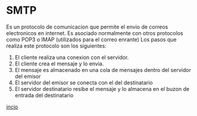 # SMTP
Es un protocolo de comunicacion que permite el envio de correos electronicos en internet. Es asociado normalmente con otros protocolos como POP3 o IMAP (utilizados para el correo enrante)
Los pasos que realiza este protocolo son los siguientes:
   1. El cliente realiza una conexion con el servidor.
   2. El cliente crea el mensaje y lo envia.
   3. El mensaje es almacenado en una cola de mensajes dentro del servidor del emisor
   4. El servidor del emisor se conecta con el del destinatario
   5. El servidor destinatario resibe el mensaje y lo almacena en el buzon de entrada del destinatario

[incio](../README.md)